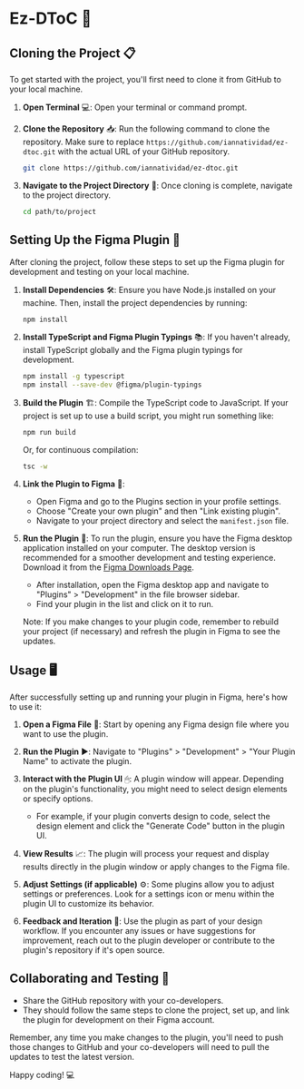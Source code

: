 # Ez-DToC 🚀

## Cloning the Project 📋

To get started with the project, you'll first need to clone it from GitHub to your local machine.

1. **Open Terminal** 💻: Open your terminal or command prompt.

2. **Clone the Repository** 📥: Run the following command to clone the repository. Make sure to replace `https://github.com/iannatividad/ez-dtoc.git` with the actual URL of your GitHub repository.

   ```bash
   git clone https://github.com/iannatividad/ez-dtoc.git
   ```

3. **Navigate to the Project Directory** 📂: Once cloning is complete, navigate to the project directory.

   ```bash
   cd path/to/project
   ```

## Setting Up the Figma Plugin 🔧

After cloning the project, follow these steps to set up the Figma plugin for development and testing on your local machine.

1. **Install Dependencies** 🛠: Ensure you have Node.js installed on your machine. Then, install the project dependencies by running:

   ```bash
   npm install
   ```

2. **Install TypeScript and Figma Plugin Typings** 📚: If you haven't already, install TypeScript globally and the Figma plugin typings for development.

   ```bash
   npm install -g typescript
   npm install --save-dev @figma/plugin-typings
   ```

3. **Build the Plugin** 🏗: Compile the TypeScript code to JavaScript. If your project is set up to use a build script, you might run something like:

   ```bash
   npm run build
   ```

   Or, for continuous compilation:

   ```bash
   tsc -w
   ```

4. **Link the Plugin to Figma** 🔗:

   - Open Figma and go to the Plugins section in your profile settings.
   - Choose "Create your own plugin" and then "Link existing plugin".
   - Navigate to your project directory and select the `manifest.json` file.

5. **Run the Plugin** 🚀: To run the plugin, ensure you have the Figma desktop application installed on your computer. The desktop version is recommended for a smoother development and testing experience. Download it from the [Figma Downloads Page](https://www.figma.com/downloads/).

   - After installation, open the Figma desktop app and navigate to "Plugins" > "Development" in the file browser sidebar.
   - Find your plugin in the list and click on it to run.

   Note: If you make changes to your plugin code, remember to rebuild your project (if necessary) and refresh the plugin in Figma to see the updates.

## Usage 🖥

After successfully setting up and running your plugin in Figma, here's how to use it:

1. **Open a Figma File** 📁: Start by opening any Figma design file where you want to use the plugin.

2. **Run the Plugin** ▶️: Navigate to "Plugins" > "Development" > "Your Plugin Name" to activate the plugin.

3. **Interact with the Plugin UI** 🖱: A plugin window will appear. Depending on the plugin's functionality, you might need to select design elements or specify options.

   - For example, if your plugin converts design to code, select the design element and click the "Generate Code" button in the plugin UI.

4. **View Results** 📈: The plugin will process your request and display results directly in the plugin window or apply changes to the Figma file.

5. **Adjust Settings (if applicable)** ⚙️: Some plugins allow you to adjust settings or preferences. Look for a settings icon or menu within the plugin UI to customize its behavior.

6. **Feedback and Iteration** 💬: Use the plugin as part of your design workflow. If you encounter any issues or have suggestions for improvement, reach out to the plugin developer or contribute to the plugin's repository if it's open source.

## Collaborating and Testing 👥

- Share the GitHub repository with your co-developers.
- They should follow the same steps to clone the project, set up, and link the plugin for development on their Figma account.

Remember, any time you make changes to the plugin, you'll need to push those changes to GitHub and your co-developers will need to pull the updates to test the latest version.

Happy coding! 💻